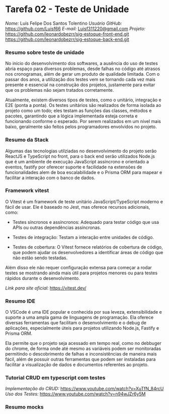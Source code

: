 # Tarefa 02 - Teste de Unidade

*Nome:* Luís Felipe Dos Santos Tolentino
*Usuário GitHub:* https://github.com/Luisf66
*E-mail:* Luisf311220@gmail.com
*Projeto:* https://github.com/leonardobezrr/sig-estoque-front-end.git
           https://github.com/leonardobezrr/sig-estoque-back-end.git



### Resumo sobre teste de unidade

No início do desenvolvimento dos softwares, a ausência do uso de testes abria espaço para diversos problemas, desde falhas no código até atrasos nos cronogramas, além de gerar um produto de qualidade limitada. Com o passar dos anos, a utilização dos testes vem se tornando cada vez mais presente e essencial na construção dos projetos, justamente para evitar que os problemas não sejam tratados corretamente.

Atualmente, existem diversos tipos de testes, como o unitário, integração e E2E (ponta a ponta). Os testes unitários são realizados de forma isolada ao projeto como um todo; eles testam as funções das classes, métodos e pacotes, garantindo que a lógica implementada esteja correta e funcionando conforme o esperado. Por serem realizados em um nível mais baixo, geralmente são feitos pelos programadores envolvidos no projeto.

### Resumo da Stack

Algumas das tecnologias utilziadas no desenvolvimento do projeto serão ReactJS e TypeScript no front, para o back end serão utilizados Node.js que é um ambiente de execução JavaScript assíncrono e orientado a eventos, fastify por oferecer suporte e facilidade na extensões de funcionalidades alem de boa escalabilidade e o Prisma ORM para mapear e facilitar a interação com o banco de dados.


### Framework vitest

O Vitest é um framework de teste unitário JavaScript/TypeScript moderno e fácil de usar. Ele é baseado no Jest, mas oferece recursos adicionais, como: 

* Testes síncronos e assíncronos: Adequado para testar código que usa APIs ou outras dependências assíncronas. 

* Testes de integração: Testam a interação entre unidades de código. 

* Testes de cobertura: O Vitest fornece relatórios de cobertura de código, que podem ajudar os desenvolvedores a identificar áreas de código que não estão sendo testadas. 

Além disso ele não requer configuração extensa para começar a rodar testes se mostrando ainda mais útil para projetos menores ou para testes rápidos durante o desenvolvimento.

*Link para site oficial:* https://vitest.dev/

### Resumo IDE

O VSCode é uma IDE popular e conhecida por sua leveza, extensibilidade e suporte a uma ampla gama de linguagens de programação. Ela oferece diversas ferramentas que facilitam o desenvolvimento e o debug de aplicações, especialmente úteis para projetos utilizando Node.js, Fastify e Prisma ORM.

Ela permite que o projeto seja acessado em tempo real, como no debbuger do chrome, de forma onde até mesmo as variáveis podem ser monitoradas permitindo o descobrimento de falhas e inconsistências de maneira mais fácil, além de possuir outras ferramentas que podem ser instaladas para facilitar a visualização de dados e documentos referentes ao projeto.

### Tutorial CRUD em typescript com testes

*Implementação do CRUD:* https://www.youtube.com/watch?v=XuTfN_84rcU
*Uso dos Testes:* https://www.youtube.com/watch?v=n94wJZr6y5M

### Resumo mocks

